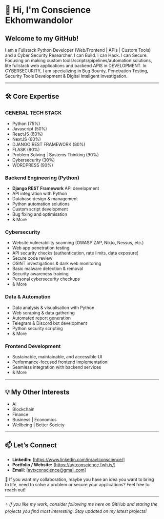 # 👋 Hi, I'm Conscience Ekhomwandolor

## Welcome to my GitHub!  
I am a Fullstack Python Developer (Web/Frontend | APIs | Custom Tools)  and a Cyber Security Researcher. I can Build. I can Hack. I can Secure. Focusing on making custom tools/scripts/pipelines/automation solutions, lite fullstack web applications and backend APIS in DEVELOPMENT. In CYBERSECURITY, I am specializing in Bug Bounty, Penetration Testing, Security Tools Development & Digital Inteligent Investigation.

---

## 🛠️ Core Expertise

### **GENERAL TECH STACK**
- Python (75%)
- Javascript (50%)
- ReactJS (60%)
- NextJS (60%)
- DJANGO REST FRAMEWORK (80%)
- FLASK (80%)
- Problem Solving | Systems Thinking (90%)
- Cybersecurity (30%)
- WORDPRESS (90%)

### **Backend Engineering (Python)**
- **Django REST Framework** API development
- API integration with Python
- Database design & management
- Python automation solutions
- Custom script development
- Bug fixing and optimisation
- & More

### **Cybersecurity**
- Website vulnerability scanning (OWASP ZAP, Nikto, Nessus, etc.)
- Web app penetration testing
- API security checks (authentication, rate limits, data exposure)
- Secure code review
- OSINT investigations & dark web monitoring
- Basic malware detection & removal
- Security awareness training
- Personal cybersecurity checkups
- & More

### **Data & Automation**
- Data analysis & visualisation with Python
- Web scraping & data gathering
- Automated report generation
- Telegram & Discord bot development
- Python security scripting
- & More

### **Frontend Development**
- Sustainable, maintainable, and accessible UI
- Performance-focused frontend implementation
- Seamless integration with backend services
- & More

---

## 💡 My Other Interests
- AI
- Blockchain
- Finance
- Business | Economics
- Wellbeing | Better Society

---


## 📫 Let’s Connect
- **LinkedIn:** [https://www.linkedin.com/in/avtconscience/]
- **Portfolio / Website:** [https://avtconscience.fwh.is/]
- **Email:** [avtxconscience@gmail.com]

💬 If you want my collaboration, maybe you have an idea you want to bring to life, need to solve a problem or secure your applications? Feel free to reach out!

---

⭐ *If you like my work, consider following me here on GitHub and staring the projects you find most interesting. Stay updated on my latest projects!*
